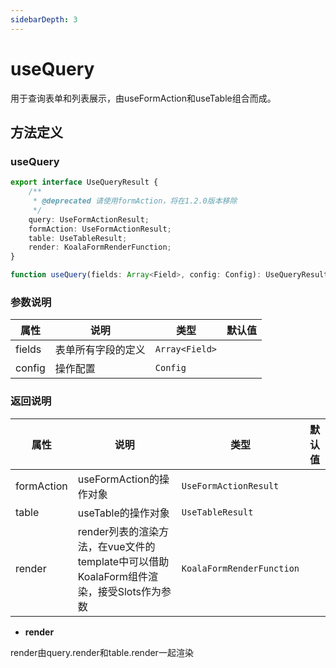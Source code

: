 ```yaml
---
sidebarDepth: 3
---
```

# useQuery

用于查询表单和列表展示，由useFormAction和useTable组合而成。

<ExampleDoc>
<UseQuery>
</UseQuery>
<template #code>

<<< @/examples/UseQuery.vue

<<< @/examples/user.js

</template>
</ExampleDoc>

## 方法定义
### useQuery
```ts
export interface UseQueryResult {
    /**
     * @deprecated 请使用formAction，将在1.2.0版本移除
     */
    query: UseFormActionResult;
    formAction: UseFormActionResult;
    table: UseTableResult;
    render: KoalaFormRenderFunction;
}

function useQuery(fields: Array<Field>, config: Config): UseQueryResult

```

### 参数说明

| 属性         | 说明                    | 类型              | 默认值                |
| ------------ | ----------------------- | ----------------- | --------------------- |
| fields | 表单所有字段的定义 | `Array<Field>` |
| config | 操作配置| `Config` |

### 返回说明

| 属性         | 说明                    | 类型              | 默认值                |
| ------------ | ----------------------- | ----------------- | --------------------- |
| formAction | useFormAction的操作对象 | `UseFormActionResult`
| table | useTable的操作对象 | `UseTableResult`
| render | render列表的渲染方法，在vue文件的template中可以借助KoalaForm组件渲染，接受Slots作为参数 | `KoalaFormRenderFunction`

- **render**

render由query.render和table.render一起渲染
